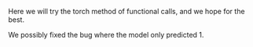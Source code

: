 Here we will try the torch method of functional calls, and we hope for the best.

We possibly fixed the bug where the model only predicted 1.